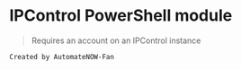 # IPControl PowerShell module

> Requires an account on an IPControl instance

```
Created by AutomateNOW-Fan
```
